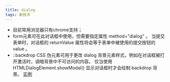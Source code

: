 ```yaml
---
title: dialog
tags: 新技术
---
```

- 目前常用浏览器只有chrome支持；
- form元素可在此对话框中使用，但需要指定属性 method="dialog" 。
当提交表单时，对话框的 returnValue 属性将会等于表单中被使用的提交按钮的 value 。
- ::backdrop CSS 伪元素可用于更改 dialog 背景元素样式，例如在对话框被打开激活时，调暗背景中不可访问的内容。
仅当使用  HTMLDialogElement.showModal()  显示对话框时才会绘制 backdrop 背景。
[实例]()